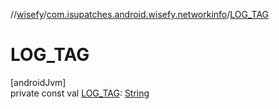 //[wisefy](../../index.md)/[com.isupatches.android.wisefy.networkinfo](index.md)/[LOG_TAG](-l-o-g_-t-a-g.md)

# LOG_TAG

[androidJvm]\
private const val [LOG_TAG](-l-o-g_-t-a-g.md): [String](https://kotlinlang.org/api/latest/jvm/stdlib/kotlin/-string/index.html)

